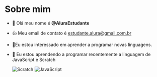 # Sobre mim
- 👋 Olá meu nome é **@AluraEstudante**
- :+1: Meu email de contato é estudante.alura@gmail.com.br
- 👀Eu estou interessado em aprender a programar novas linguagens.
- 🌱 Eu estou aprendendo a programar recentemente a linguagem de JavaScript e Scratch

	![Scratch](https://img.shields.io/badge/Scratch-4D97FF?style=for-the-badge&logo=Scratch&logoColor=white)
  ![JavaScript](https://img.shields.io/badge/JavaScript-323330?style=for-the-badge&logo=javascript&logoColor=F7DF1E)
